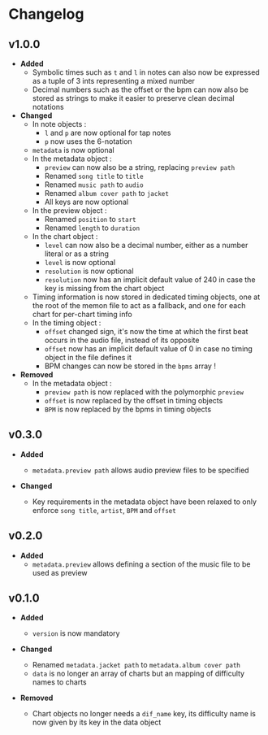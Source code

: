 # Changelog

## v1.0.0
- **Added**
    - Symbolic times such as `t` and `l` in notes can also now be expressed as a tuple of 3 ints representing a mixed number
    - Decimal numbers such as the offset or the bpm can now also be stored as strings to make it easier to preserve clean decimal notations
- **Changed**
    - In note objects :
        - `l` and `p` are now optional for tap notes
        - `p` now uses the 6-notation
    - `metadata` is now optional
    - In the metadata object :
        - `preview` can now also be a string, replacing `preview path`
        - Renamed `song title` to `title`
        - Renamed `music path` to `audio`
        - Renamed `album cover path` to `jacket`
        - All keys are now optional
    - In the preview object :
        - Renamed `position` to `start`
        - Renamed `length` to `duration`
    - In the chart object :
        - `level` can now also be a decimal number, either as a number literal or as a string
        - `level` is now optional
        - `resolution` is now optional
        - `resolution` now has an implicit default value of 240 in case the key is missing from the chart object
    - Timing information is now stored in dedicated timing objects, one at the root of the memon file to act as a fallback, and one for each chart for per-chart timing info
    - In the timing object :
        - `offset` changed sign, it's now the time at which the first beat occurs in the audio file, instead of its opposite
        - `offset` now has an implicit default value of 0 in case no timing object in the file defines it
        - BPM changes can now be stored in the `bpms` array !
- **Removed**
    - In the metadata object :
        - `preview path` is now replaced with the polymorphic `preview`
        - `offset` is now replaced by the offset in timing objects
        - `BPM` is now replaced by the bpms in timing objects

## v0.3.0
- **Added**
    - `metadata.preview path` allows audio preview files to be specified

- **Changed**
    - Key requirements in the metadata object have been relaxed to only enforce `song title`, `artist`, `BPM` and `offset`

## v0.2.0
- **Added**
    - `metadata.preview` allows defining a section of the music file to be used as preview

## v0.1.0
- **Added**
    - `version` is now mandatory

- **Changed**
    - Renamed `metadata.jacket path` to `metadata.album cover path`
    - `data` is no longer an array of charts but an mapping of difficulty names to charts

- **Removed**
    - Chart objects no longer needs a `dif_name` key, its difficulty name is now given by its key in the data object